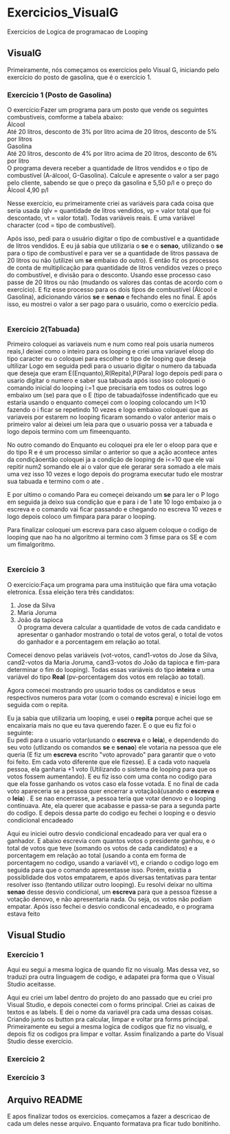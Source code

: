 # Exercicios_VisualG
Exercicios de Logica de programacao de Looping<br>
## VisualG
Primeiramente, nós começamos os exercícios pelo Visual G, iniciando pelo exercício do posto de gasolina, que é o exercício 1.<br>
### Exercício 1 (Posto de Gasolina)

O exercício:Fazer um programa para um posto que vende os seguintes combustiveis, comforme a tabela abaixo:<br>
Álcool<br>
Até 20 litros, desconto de 3% por litro acima de 20 litros, desconto de 5% por litros<br>
Gasolina<br>
Até 20 litros, desconto de 4% por litro acima de 20 litros, desconto de 6% por litro<br>
O programa devera receber a quantidade de litros vendidos e o tipo de combustível (A-álcool, G-Gasolina). Calcule e apresente o valor a ser pago pelo cliente, sabendo se que o preço da gasolina e 5,50 p/l e o preço do Àlcool 4,90 p/l

Nesse exercício, eu primeiramente criei as variáveis para cada coisa que seria usada (qlv = quantidade de litros vendidos, vp = valor total que foi descontado,
vt = valor total). Todas variáveis reais. E uma variável character (cod = tipo de combustível).<br>

Após isso, pedi para o usuário digitar o tipo de combustível e a quantidade de litros vendidos. E eu já sabia que utilizaria o **se** e o **senao**, utilizando o **se** para o tipo de combustível e para ver se a quantidade de litros passava de 20 litros ou não (utilizei um **se** embaixo do outro). E então fiz os processos de conta de multiplicação para quantidade de litros vendidos vezes o preço do combustível, e divisão para o desconto. Usando esse processo caso passe de 20 litros ou não (mudando os valores das contas de acordo com o exercício). E fiz esse processo para os dois tipos de combustível (Álcool e Gasolina), adicionando vários **se** e **senao** e fechando eles no final. E após isso, eu mostrei o valor a ser pago para o usuário, como o exercício pedia.<br><br>
### Exercício 2(Tabuada)


Primeiro coloquei as variaveis num e num como real pois usaria numeros reais,I deixei como o inteiro para os looping e criei uma variavel eloop do tipo caracter eu o coloquei para escolher o tipo de looping que deseja ultilizar Logo em seguida pedi para o usuario digitar o numero da tabuada que deseja que eram E(Enquanto),R(Repita),P(Para) logo depois pedi para o usario digitar o numero e saber sua tabuada após isso isso coloquei o comando inicial do looping i:=1 que precisaria em todos os outros logo embaixo um (se) para que o E (tipo de tabuada)fosse indentificado que eu estaria usando o enquanto começei com o looping colocando um I<10 fazendo o i ficar se repetindo 10 vezes e logo embaixo coloquei que as variaveis por estarem no looping ficaram somando o valor anterior mais o primeiro valor ai deixei um leia para que o usuario possa ver a tabuada e logo depois termino com um fimeenquanto. <br>

No outro comando do Enquanto eu coloquei pra ele ler o eloop para que e do tipo R e é um processo similar o anterior so que a ação acontece antes da condiçãoentão coloquei ja a condição de looping de i<=10 que ele vai repitir num2 somando ele ai o valor que ele gerarar sera somado a ele mais uma vez isso 10 vezes e logo depois do programa executar tudo ele mostrar sua tabuada e termino com o ate .<br>

E por ultimo o comando Para eu começei deixando um **se** para ler o P logo em seguida ja deixo sua condição que e para i de 1 ate 10 logo embaixo ja o escreva e o comando vai ficar passando e chegando no escreva 10 vezes e logo depois coloco um fimpara para parar o looping.<p>

Para finalizar coloquei um escreva para caso alguem coloque o codigo de looping que nao ha no algoritmo ai termino com 3 fimse para os SE e com um fimalgoritmo.<br><br>
### Exercício 3<br>
O exercicio:Faça um programa para uma instituição que fára uma votação eletronica. Essa eleição tera três candidatos:
1. Jose da Silva
2. Maria Joruma 
3. João da tapioca<br>
O programa devera calcular a quantidade de votos de cada candidato e apresentar o ganhador mostrando o total de votos geral, o total de votos do ganhador e a porcentagem em relação ao total.

Comecei denovo pelas variáveis (vot-votos, cand1-votos do Jose da Silva, cand2-votos da Maria Joruma, cand3-votos do João da tapioca e fim-para determinar o fim do looping). Todas essas variáveis do tipo **inteira** e uma variável do tipo **Real** (pv-porcentagem dos votos em relação ao total).<br>

Agora comecei mostrando pro usuario todos os candidatos e seus respectivos numeros para votar (com o comando escreva) e iniciei logo em seguida com o repita.<br>

Eu ja sabia que utilizaria um looping, e usei o **repita** porque achei que se encaixaria mais no que eu tava querendo fazer. E o que eu fiz foi o seguinte:<br>
Eu pedi para o usuario votar(usando o **escreva** e o **leia**), e dependendo do seu voto (utlizando os comandos **se** e **senao**) ele votaria na pessoa que ele queria (E fiz um **escreva** escrito "voto aprovado" para garantir que o voto foi feito. Em cada voto diferente que ele fizesse). E a cada voto naquela pessoa, ela ganharia +1 voto (Utilizando o sistema de looping para que os votos fossem aumentando). E eu fiz isso com uma conta no codigo para que ela fosse ganhando os votos caso ela fosse votada.  E no final de cada voto apareceria  se a pessoa quer encerrar a votaçãoã(usando o **escreva** e o **leia**) . E se nao encerrasse, a pessoa teria que votar denovo e o looping continuava. Ate, ela querer que acabasse e passa-se para a segunda parte do codígo. E depois dessa parte do codigo eu fechei o looping e  o desvio condicional encadeado

Aqui eu iniciei outro desvio condicional encadeado para ver qual era o ganhador. E abaixo escrevia com quantos votos o presidente ganhou, e o total de votos que teve (somando os votos de cada candidatos) e a porcentagem em relação ao total (usando a conta em  forma de porcentagem no codigo, usando a variavél vt), e criando o codigo logo em seguida para que o comando apresentasse isso. Porém, existia a possiblidade dos votos empatarem, e após diversas tentativas para tentar resolver isso (tentando utilizar outro looping). Eu resolvi deixar no ultima **senao** desse desvio condicional, um **escreva** para que a pessoa  fizesse a votação denovo, e não apresentaria nada. Ou seja, os votos não podiam empatar. Após isso fechei o desvio condiconal encadeado, e o programa estava feito<br>
## Visual Studio
### Exercício 1<br>
Aqui eu segui a mesma logica de quando fiz no visualg. Mas dessa vez, so traduzi pra outra linguagem de codigo, e adapatei pra forma que o Visual Studio aceitasse.<br>

Aqui eu criei um label dentro do projeto do ano passado que eu criei pro Visual Studio, e depois conectei com o forms principal. Criei as caixas de textos e as labels. E dei o nome da variavél pra cada uma dessas coisas. Criando junto os button pra calcular, limpar e voltar pra forms principal.<br>
Primeiramente eu segui a mesma logica de codigos que fiz no visualg, e depois fiz os codigos pra limpar e voltar. Assim finalizando a parte do Visual Studio desse exercício.

### Exercício 2
### Exercício 3
## Arquivo README <br>

E apos finalizar todos os exercicios. começamos a fazer a descricao de cada um deles nesse arquivo. Enquanto formatava pra ficar tudo bonitinho.
